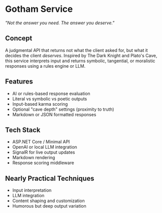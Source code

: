 # Gotham Service
_"Not the answer you need. The answer you deserve."_

## Concept
A judgmental API that returns not what the client asked for, but what it decides the client *deserves*. Inspired by The Dark Knight and Plato's Cave, this service interprets input and returns symbolic, tangential, or moralistic responses using a rules engine or LLM.

## Features
- AI or rules-based response evaluation
- Literal vs symbolic vs poetic outputs
- Input-based karma scoring
- Optional "cave depth" settings (proximity to truth)
- Markdown or JSON formatted responses

## Tech Stack
- ASP.NET Core / Minimal API
- OpenAI or local LLM integration
- SignalR for live output updates
- Markdown rendering
- Response scoring middleware

## Nearly Practical Techniques
- Input interpretation
- LLM integration
- Content shaping and customization
- Humorous but deep output variation
